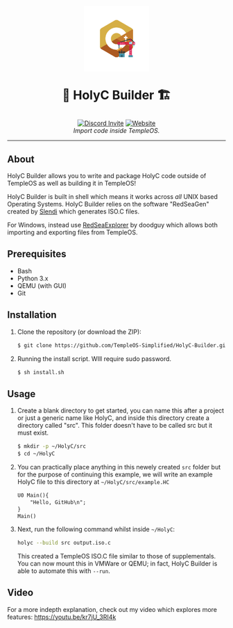 
<h1 align="center">
<a href="https://www.youtube.com/watch?v=kr7jU_3RI4ke"><img src="logo.png" alt="The Temple Operating System" width="150"></a>

<p align="center">🙏 HolyC Builder 🏗️</p>
</h1>

<div align="center">
    <a href="https://discord.gg/Epu3WxjaP7"><img src="https://img.shields.io/badge/Discord-5865F2?style=for-the-badge&logo=discord&logoColor=white" alt="Discord Invite"></a> <a href="https://templeos.me"><img src="https://img.shields.io/badge/website-000000?style=for-the-badge&logo=About.me&logoColor=white" alt="Website"></a>
    <p1><i><br>Import code inside TempleOS.</i></p1>
</div>
<hr>

## About
HolyC Builder allows you to write and package HolyC code outside of TempleOS as well as building it in TempleOS!

HolyC Builder is built in shell which means it works across *all* UNIX based Operating Systems. HolyC Builder relies on the software "RedSeaGen" created by [Slendi](https://git.checksum.fail/slendi/WordleTOS) which generates ISO.C files.

For Windows, instead use [RedSeaExplorer](https://git.checksum.fail/doodguy/RedSeaExplorer/src/branch/main) by doodguy which allows both importing and exporting files from TempleOS.

## Prerequisites
* Bash
* Python 3.x
* QEMU (with GUI)
* Git

## Installation
1. Clone the repository (or download the ZIP):
    ```sh
    $ git clone https://github.com/TempleOS-Simplified/HolyC-Builder.git && cd HolyC-Builder
2. Running the install script. WIll require sudo password.
    ```sh
    $ sh install.sh
    ```
## Usage

1. Create a blank directory to get started, you can name this after a project or just a generic name like HolyC, and inside this directory create a directory called "src". This folder doesn't have to be called src but it must exist.
    ```sh
    $ mkdir -p ~/HolyC/src
    $ cd ~/HolyC
    ```
2. You can practically place anything in this newely created `src` folder but for the purpose of continuing this example, we will write an example HolyC file to this directory at `~/HolyC/src/example.HC`

    ```holyc
    U0 Main(){
        "Hello, GitHub\n";
    } 
    Main()
    ```
3. Next, run the following command whilst inside `~/HolyC`:
    ```sh
    holyc --build src output.iso.c
    ```
    This created a TempleOS ISO.C file similar to those of supplementals. You can now mount this in VMWare or QEMU; in fact, HolyC Builder is able to automate this with `--run`.

## Video
For a more indepth explanation, check out my video which explores more features:
https://youtu.be/kr7jU_3RI4k
